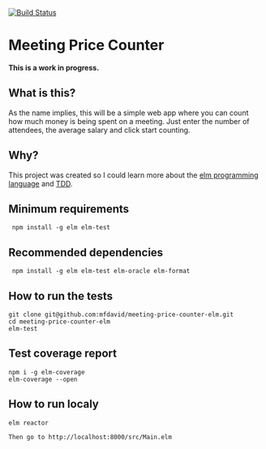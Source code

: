 [![Build Status](https://travis-ci.com/marciofrayze/meeting-price-counter-elm.svg?branch=master)](https://travis-ci.com/marciofrayze/meeting-price-counter-elm)

# Meeting Price Counter

**This is a work in progress.**

## What is this?

As the name implies, this will be a simple web app where you can count how much money is being spent on a meeting.
Just enter the number of attendees, the average salary and click start counting.

## Why?

This project was created so I could learn more about the [elm programming language](https://elm-lang.org/) and [TDD](https://martinfowler.com/bliki/TestDrivenDevelopment.html).

## Minimum requirements
```
 npm install -g elm elm-test
```

## Recommended dependencies
```
 npm install -g elm elm-test elm-oracle elm-format
```

## How to run the tests
```
git clone git@github.com:mfdavid/meeting-price-counter-elm.git
cd meeting-price-counter-elm
elm-test
```

## Test coverage report
```
npm i -g elm-coverage
elm-coverage --open
```

## How to run localy
```
elm reactor

Then go to http://localhost:8000/src/Main.elm
```
